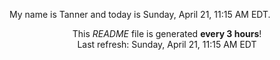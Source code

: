 My name is Tanner and today is Sunday, April 21, 11:15 AM EDT.

<p align="center">This <i>README</i> file is generated <b>every 3 hours</b>!</br>Last refresh: Sunday, April 21, 11:15 AM EDT<br /></p>
